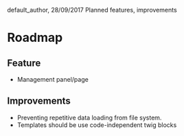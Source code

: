default_author, 28/09/2017
Planned features, improvements
# Roadmap

## Feature
* Management panel/page

## Improvements
* Preventing repetitive data loading from file system.
* Templates should be use code-independent twig blocks